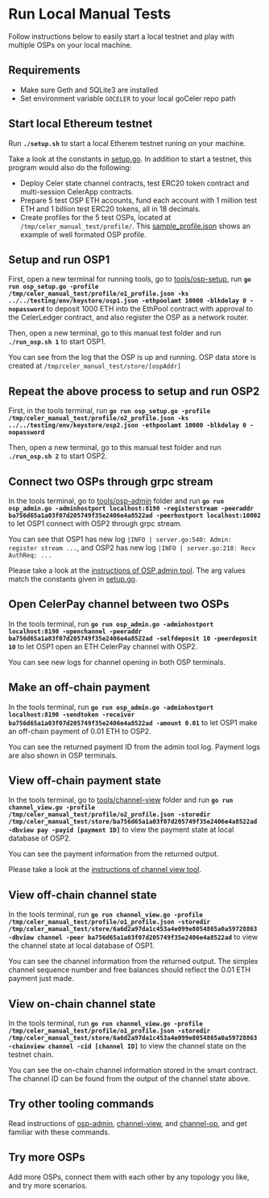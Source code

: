 # Run Local Manual Tests

Follow instructions below to easily start a local testnet and play with multiple OSPs on your local machine.

## Requirements

- Make sure Geth and SQLite3 are installed
- Set environment variable `GOCELER` to your local goCeler repo path

## Start local Ethereum testnet

Run **`./setup.sh`** to start a local Etherem testnet runing on your machine.

Take a look at the constants in [setup.go](./setup.go). In addition to start a testnet, this program would also do the following:

- Deploy Celer state channel contracts, test ERC20 token contract and multi-session CelerApp contracts.
- Prepare 5 test OSP ETH accounts, fund each account with 1 million test ETH and 1 billion test ERC20 tokens, all in 18 decimals. 
- Create profiles for the 5 test OSPs, located at `/tmp/celer_manual_test/profile/`. This [sample_profile.json](./sample_profile.json) shows an example of well formated OSP profile.

## Setup and run OSP1

First, open a new terminal for running tools, go to [tools/osp-setup](../../tools/osp-setup/), run **`go run osp_setup.go -profile /tmp/celer_manual_test/profile/o1_profile.json -ks ../../testing/env/keystore/osp1.json -ethpoolamt 10000 -blkdelay 0 -nopassword`** to deposit 1000 ETH into the EthPool contract with approval to the CelerLedger contract, and also register the OSP as a network router.

Then, open a new terminal, go to this manual test folder and run **`./run_osp.sh 1`** to start OSP1.

You can see from the log that the OSP is up and running. OSP data store is created at `/tmp/celer_manual_test/store/[ospAddr]`

## Repeat the above process to setup and run OSP2

First, in the tools terminal, run **`go run osp_setup.go -profile /tmp/celer_manual_test/profile/o2_profile.json -ks ../../testing/env/keystore/osp2.json -ethpoolamt 10000 -blkdelay 0 -nopassword`**

Then, open a new terminal, go to this manual test folder and run **`./run_osp.sh 2`** to start OSP2.

## Connect two OSPs through grpc stream

In the tools terminal, go to [tools/osp-admin](../../tools/osp-admin/) folder and run **`go run osp_admin.go -adminhostport localhost:8190 -registerstream -peeraddr ba756d65a1a03f07d205749f35e2406e4a8522ad -peerhostport localhost:10002`** to let OSP1 connect with OSP2 through grpc stream.

You can see that OSP1 has new log `|INFO | server.go:540: Admin: register stream ...`, and OSP2 has new log `|INFO | server.go:218: Recv AuthReq: ...`

Please take a look at the [instructions of OSP admin tool](../../tools/osp-admin/README.md). The arg values match the constants given in [setup.go](./setup.go).

## Open CelerPay channel between two OSPs

In the tools terminal, run **`go run osp_admin.go -adminhostport localhost:8190 -openchannel -peeraddr ba756d65a1a03f07d205749f35e2406e4a8522ad -selfdeposit 10 -peerdeposit 10`** to let OSP1 open an ETH CelerPay channel with OSP2.

You can see new logs for channel opening in both OSP terminals.

## Make an off-chain payment

In the tools terminal, run **`go run osp_admin.go -adminhostport localhost:8190 -sendtoken -receiver ba756d65a1a03f07d205749f35e2406e4a8522ad -amount 0.01`** to let OSP1 make an off-chain payment of 0.01 ETH to OSP2.

You can see the returned payment ID from the admin tool log. Payment logs are also shown in OSP terminals.

## View off-chain payment state

In the tools terminal, go to [tools/channel-view](../../tools/channel-view/) folder and run **`go run channel_view.go -profile /tmp/celer_manual_test/profile/o2_profile.json -storedir /tmp/celer_manual_test/store/ba756d65a1a03f07d205749f35e2406e4a8522ad -dbview pay -payid [payment ID]`** to view the payment state at local database of OSP2.

You can see the payment information from the returned output.

Please take a look at the [instructions of channel view tool](../../tools/channel-view/README.md).

## View off-chain channel state

In the tools terminal, run **`go run channel_view.go -profile /tmp/celer_manual_test/profile/o1_profile.json -storedir /tmp/celer_manual_test/store/6a6d2a97da1c453a4e099e8054865a0a59728863 -dbview channel -peer ba756d65a1a03f07d205749f35e2406e4a8522ad`** to view the channel state at local database of OSP1.

You can see the channel information from the returned output. The simplex channel sequence number and free balances should reflect the 0.01 ETH payment just made.

## View on-chain channel state

In the tools terminal, run **`go run channel_view.go -profile /tmp/celer_manual_test/profile/o1_profile.json -storedir /tmp/celer_manual_test/store/6a6d2a97da1c453a4e099e8054865a0a59728863 -chainview channel -cid [channel ID]`** to view the channel state on the testnet chain.

You can see the on-chain channel information stored in the smart contract. The channel ID can be found from the output of the channel state above. 

## Try other tooling commands

Read instructions of [osp-admin](../../tools/osp-admin/README.md), [channel-view](../../tools/channel-view/README.md), and [channel-op](../../tools/channel-op/README.md), and get familiar with these commands.

## Try more OSPs

Add more OSPs, connect them with each other by any topology you like, and try more scenarios.
